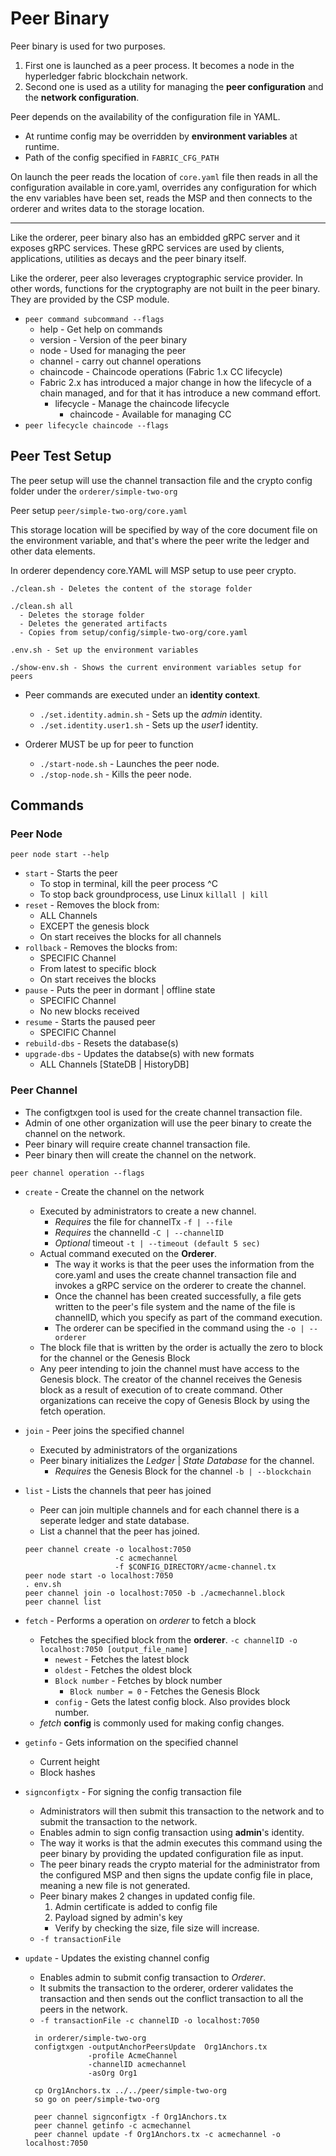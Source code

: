 # Peer Binary

Peer binary is used for two purposes.

1. First one is launched as a peer process. It becomes a node in the hyperledger fabric blockchain network.
2. Second one is used as a utility for managing the **peer configuration** and the **network configuration**.

Peer depends on the availability of the configuration file in YAML.

- At runtime config may be overridden by **environment variables** at runtime.
- Path of the config specified in `FABRIC_CFG_PATH`

On launch the peer reads the location of `core.yaml` file then reads in all the configuration available in core.yaml, overrides any configuration for which the env variables have been set, reads the MSP and then connects to the orderer and writes data to the storage location.

---

Like the orderer, peer binary also has an embidded gRPC server and it exposes gRPC services. These gRPC services are used by clients, applications, utilities as decays and the peer binary itself.

Like the orderer, peer also leverages cryptographic service provider. In other words, functions for the cryptography are not built in the peer binary. They are provided by the CSP module.

- `peer command subcommand --flags`
  - help - Get help on commands
  - version - Version of the peer binary
  - node - Used for managing the peer
  - channel - carry out channel operations
  - chaincode - Chaincode operations (Fabric 1.x CC lifecycle)
  - Fabric 2.x has introduced a major change in how the lifecycle of a chain managed, and for that it has introduce a new command effort.
    - lifecycle - Manage the chaincode lifecycle
      - chaincode - Available for managing CC
- `peer lifecycle chaincode --flags`

## Peer Test Setup

The peer setup will use the channel transaction file and the crypto config folder under the `orderer/simple-two-org`

Peer setup `peer/simple-two-org/core.yaml`

This storage location will be specified by way of the core document file on the environment variable, and that's where the peer write the ledger and other data elements.

In orderer dependency core.YAML will MSP setup to use peer crypto.

```
./clean.sh - Deletes the content of the storage folder

./clean.sh all
  - Deletes the storage folder
  - Deletes the generated artifacts
  - Copies from setup/config/simple-two-org/core.yaml

.env.sh - Set up the environment variables

./show-env.sh - Shows the current environment variables setup for peers
```

- Peer commands are executed under an **identity context**.

  - `./set.identity.admin.sh` - Sets up the _admin_ identity.
  - `./set.identity.user1.sh` - Sets up the _user1_ identity.

- Orderer MUST be up for peer to function
  - `./start-node.sh` - Launches the peer node.
  - `./stop-node.sh` - Kills the peer node.

## Commands

### Peer Node

`peer node start --help`

- `start` - Starts the peer
  - To stop in terminal, kill the peer process ^C
  - To stop back groundprocess, use Linux `killall | kill`
- `reset` - Removes the block from:
  - ALL Channels
  - EXCEPT the genesis block
  - On start receives the blocks for all channels
- `rollback` - Removes the blocks from:
  - SPECIFIC Channel
  - From latest to specific block
  - On start receives the blocks
- `pause` - Puts the peer in dormant | offline state
  - SPECIFIC Channel
  - No new blocks received
- `resume` - Starts the paused peer
  - SPECIFIC Channel
- `rebuild-dbs` - Resets the database(s)
- `upgrade-dbs` - Updates the databse(s) with new formats
  - ALL Channels [StateDB | HistoryDB]

### Peer Channel

- The configtxgen tool is used for the create channel transaction file.
- Admin of one other organization will use the peer binary to create the channel on the network.
- Peer binary will require create channel transaction file.
- Peer binary then will create the channel on the network.

`peer channel operation --flags`

- `create` - Create the channel on the network
  - Executed by administrators to create a new channel.
    - _Requires_ the file for channelTx `-f | --file`
    - _Requires_ the channelId `-C | --channelID`
    - _Optional_ timeout `-t | --timeout (default 5 sec)`
  - Actual command executed on the **Orderer**.
    - The way it works is that the peer uses the information from the core.yaml and uses the create channel transaction file and invokes a gRPC service on the orderer to create the channel.
    - Once the channel has been created successfully, a file gets written to the peer's file system and the name of the file is channelID, which you specify as part of the command execution.
    - The orderer can be specified in the command using the `-o | --orderer`
  - The block file that is written by the order is actually the zero to block for the channel or the Genesis Block
  - Any peer intending to join the channel must have access to the Genesis block. The creator of the channel receives the Genesis block as a result of execution of to create command. Other organizations can receive the copy of Genesis Block by using the fetch operation.
- `join` - Peer joins the specified channel
  - Executed by administrators of the organizations
  - Peer binary initializes the _Ledger_ | _State Database_ for the channel.
    - _Requires_ the Genesis Block for the channel `-b | --blockchain`
- `list` - Lists the channels that peer has joined
  - Peer can join multiple channels and for each channel there is a seperate ledger and state database.
  - List a channel that the peer has joined.
  ```
  peer channel create -o localhost:7050
                      -c acmechannel
                      -f $CONFIG_DIRECTORY/acme-channel.tx
  peer node start -o localhost:7050
  . env.sh
  peer channel join -o localhost:7050 -b ./acmechannel.block
  peer channel list
  ```
- `fetch` - Performs a operation on _orderer_ to fetch a block
  - Fetches the specified block from the **orderer**. `-c channelID -o localhost:7050 [output_file_name]`
    - `newest` - Fetches the latest block
    - `oldest` - Fetches the oldest block
    - `Block number` - Fetches by block number
      - `Block number = 0` - Fetches the Genesis Block
    - `config` - Gets the latest config block. Also provides block number.
  - _fetch_ **config** is commonly used for making config changes.
- `getinfo` - Gets information on the specified channel
  - Current height
  - Block hashes
- `signconfigtx` - For signing the config transaction file
  - Administrators will then submit this transaction to the network and to submit the transaction to the network.
  - Enables admin to sign config transaction using **admin**'s identity.
  - The way it works is that the admin executes this command using the peer binary by providing the updated configuration file as input.
  - The peer binary reads the crypto material for the administrator from the configured MSP and then signs the update config file in place, meaning a new file is not generated.
  - Peer binary makes 2 changes in updated config file.
    1. Admin certificate is added to config file
    2. Payload signed by admin's key
    - Verify by checking the size, file size will increase.
  - `-f transactionFile`
- `update` - Updates the existing channel config

  - Enables admin to submit config transaction to _Orderer_.
  - It submits the transaction to the orderer, orderer validates the transaction and then sends out the conflict transaction to all the peers in the network.
  - `-f transactionFile -c channelID -o localhost:7050`

  ```
    in orderer/simple-two-org
    configtxgen -outputAnchorPeersUpdate  Org1Anchors.tx
                -profile AcmeChannel
                -channelID acmechannel
                -asOrg Org1

    cp Org1Anchors.tx ../../peer/simple-two-org
    so go on peer/simple-two-org

    peer channel signconfigtx -f Org1Anchors.tx
    peer channel getinfo -c acmechannel
    peer channel update -f Org1Anchors.tx -c acmechannel -o localhost:7050
  ```
